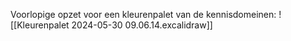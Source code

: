 Voorlopige opzet voor een kleurenpalet van de kennisdomeinen:
![[Kleurenpalet 2024-05-30 09.06.14.excalidraw]]
